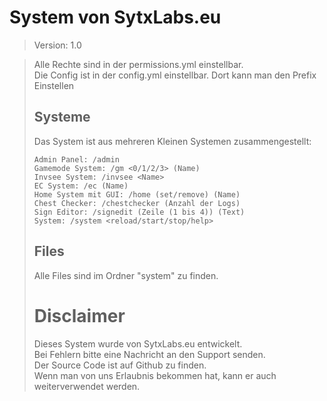 # System von SytxLabs.eu

>Version: 1.0

> Alle Rechte sind in der permissions.yml einstellbar.<br>
> Die Config ist in der config.yml einstellbar. Dort kann man den Prefix Einstellen
> ## Systeme
> 
> Das System ist aus mehreren Kleinen Systemen zusammengestellt:
> 
>```
>Admin Panel: /admin
>Gamemode System: /gm <0/1/2/3> (Name)
>Invsee System: /invsee <Name>
>EC System: /ec (Name)
>Home System mit GUI: /home (set/remove) (Name)
>Chest Checker: /chestchecker (Anzahl der Logs)
>Sign Editor: /signedit (Zeile (1 bis 4)) (Text)
>System: /system <reload/start/stop/help>
>```
> 
> ## Files
> Alle Files sind im Ordner "system" zu finden.
> 
> # Disclaimer
> Dieses System wurde von SytxLabs.eu entwickelt.<br>
> Bei Fehlern bitte eine Nachricht an den Support senden.<br>
> Der Source Code ist auf Github zu finden.<br>
> Wenn man von uns Erlaubnis bekommen hat, kann er auch weiterverwendet werden.